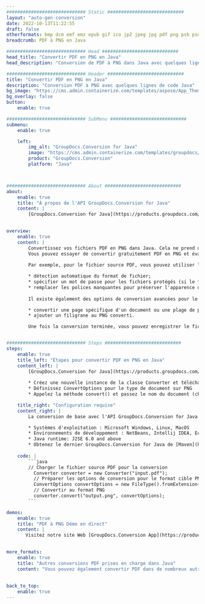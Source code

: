 ```yaml
---
############################# Static ############################
layout: "auto-gen-conversion"
date: 2022-10-13T11:22:55
draft: false
otherformats: bmp dcm emf emz epub gif ico jp2 jpeg jpg pdf png psb psd svg svgz tex tga tif tiff webp wmf wmz xps
breadcrumb: PDF à PNG en Java

############################# Head ############################
head_title: "Convertir PDF en PNG en Java"
head_description: "Conversion de PDF à PNG dans Java avec quelques lignes de code. Convertissez plus de 160 formats de fichiers à l'aide de l'API de conversion de documents GroupDocs pour Java"

############################# Header ############################
title: "Convertir PDF en PNG en Java"
description: "Conversion PDF à PNG avec quelques lignes de code Java"
bg_image: "https://cms.admin.containerize.com/templates/aspose/App_Themes/V3/images/bg/header1.png"
bg_overlay: false
button:
    enable: true

############################# SubMenu ############################
submenu:
    enable: true

    left:
        img_alt: "GroupDocs.Conversion for Java"
        image: "https://cms.admin.containerize.com/templates/groupdocs/images/product-logos/90x90-noborder/groupdocs-conversion-java.png"
        product: "GroupDocs.Conversion"
        platform: "Java"



############################# About ############################
about:
    enable: true
    title: "À propos de l'API GroupDocs.Conversion for Java"
    content: |
        [GroupDocs.Conversion for Java](https://products.groupdocs.com/conversion/java/) est une API de conversion de format de fichier avancée pour la conversion entre les formats d'image et de document populaires tels que Microsoft Office, OpenDocument, PDF, HTML, e-mail, CAO. et bien plus encore avec seulement quelques lignes de code. L'API native détecte automatiquement les formats des documents originaux et propose de nombreuses options de personnalisation des documents convertis. Outre la fonction d'extraction d'informations d'un document, il prend également en charge la mise en cache des résultats de conversion sur le disque local par défaut. Cependant, tout type de stockage de cache peut être pris en charge en implémentant les interfaces appropriées - Amazon S3, Dropbox, Google Drive, Windows Azure, Reddis ou tout autre.
    

overview:
    enable: true
    content: |
        Convertissez vos fichiers PDF en PNG dans Java. Cela ne prend que quelques lignes de code Java sur n'importe quelle plate-forme de votre choix, telle que Windows, Linux, macOS.
        Vous pouvez essayer de convertir gratuitement PDF en PNG et évaluer la qualité des résultats de conversion. En plus des scripts de conversion de fichiers simples, vous pouvez essayer des options plus sophistiquées pour charger le fichier source PDF et stocker la sortie PNG. 
        
        Par exemple, pour le fichier source PDF, vous pouvez utiliser les options de chargement suivantes :

        * détection automatique du format de fichier;
        * spécifier un mot de passe pour les fichiers protégés (si le format de fichier le prend en charge);
        * remplacer les polices manquantes pour préserver l'apparence du document.
        
        Il existe également des options de conversion avancées pour le fichier PNG :

        * convertir une page spécifique d'un document ou une plage de pages;
        * ajouter un filigrane au PNG converti.

        Une fois la conversion terminée, vous pouvez enregistrer le fichier PNG dans votre chemin de fichier local ou dans un stockage tiers tel que FTP, Amazon S3, Google Drive, Dropbox, etc. Veuillez noter - pour convertir PDF à PNG, vous n'avez pas besoin d'installer de logiciel supplémentaire, tel que MS Office, Open Office, Adobe Acrobat Reader, etc.


############################# Steps ############################
steps:
    enable: true
    title_left: "Étapes pour convertir PDF en PNG en Java"
    content_left: |
        [GroupDocs.Conversion for Java](https://products.groupdocs.com/conversion/java/) permet aux développeurs de convertir facilement le fichier PDF en PNG avec quelques lignes de code.
        
        * Créez une nouvelle instance de la classe Converter et téléchargez le fichier PDF avec le chemin complet
        * Définissez ConvertOptions pour le type de document sur PNG
        * Appelez la méthode convert() et passez le nom du document (chemin complet) et le format (PNG) en tant que paramètre

    title_right: "Configuration requise"
    content_right: |
        La conversion de base avec l'API GroupDocs.Conversion for Java peut être effectuée avec seulement quelques lignes de code. Nos API sont prises en charge sur toutes les principales plates-formes et systèmes d'exploitation. Avant d'exécuter le code ci-dessous, assurez-vous que les prérequis suivants sont installés sur votre système.

        * Systèmes d'exploitation : Microsoft Windows, Linux, MacOS
        * Environnements de développement : NetBeans, Intellij IDEA, Eclipse, etc.
        * Java runtime: J2SE 6.0 and above
        * Obtenez le dernier GroupDocs.Conversion for Java de [Maven](https://repository.groupdocs.com/webapp/#/artifacts/browse/tree/General/repo/com/groupdocs/groupdocs-conversion)
         
    code: |
        ```java    
        // Charger le fichier source PDF pour la conversion
          Converter converter = new Converter("input.pdf");
          // Préparer les options de conversion pour le format cible PNG
          ConvertOptions convertOptions = new FileType().fromExtension("png").getConvertOptions();
          // Convertir au format PNG
          converter.convert("output.png", convertOptions);
        ```

demos:
    enable: true
    title: "PDF à PNG Démo en direct"
    content: |
       Visitez notre site Web [GroupDocs.Conversion App](https://products.groupdocs.app/conversion/family) et essayez la conversion PDF à PNG maintenant. La démo gratuite présente les avantages suivants
          

more_formats:
    enable: true
    title: "Autres conversions PDF prises en charge dans Java"
    content: "Vous pouvez également convertir PDF dans de nombreux autres formats de fichiers. Veuillez consulter la liste ci-dessous."
       
       
back_to_top:
    enable: true
---
```

